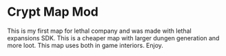 # Crypt Map Mod
This is my first map for lethal company and was made with lethal expansions SDK. This is a cheaper map with larger dungen generation and more loot. This map uses both in game interiors. Enjoy.